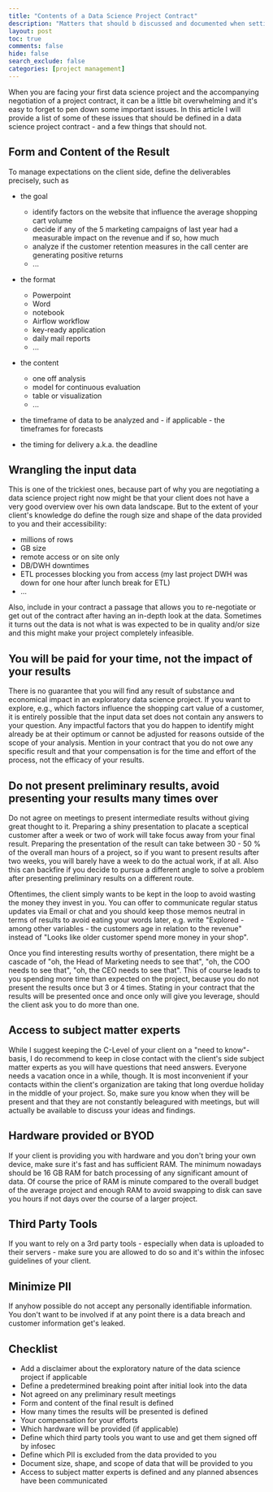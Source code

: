 ```yaml
---
title: "Contents of a Data Science Project Contract"
description: "Matters that should b discussed and documented when setting up a data science project contract."
layout: post
toc: true
comments: false
hide: false
search_exclude: false
categories: [project management]
---
```


When you are facing your first data science project and the accompanying negotiation of a project contract, it can be a little bit overwhelming and it's easy to forget to pen down some important issues.  In this article I will provide a list of some of these issues that should be defined in a data science project contract - and a few things that should not.

## Form and Content of the Result

To manage expectations on the client side, define the deliverables precisely, such as 

- the goal
    - identify factors on the website that influence the average shopping cart volume
    - decide if any of the 5 marketing campaigns of last year had a measurable impact on the revenue and if so, how much
    - analyze if the customer retention measures in the call center are generating positive returns
   - ...


- the format 
    - Powerpoint
    - Word
    - notebook
    - Airflow workflow
    - key-ready application
    - daily mail reports
    - ...


- the content
    - one off analysis
    - model for continuous evaluation
    - table or visualization
    - ...


- the timeframe of data to be analyzed and - if applicable - the timeframes for forecasts
    

- the timing for delivery a.k.a. the deadline

## Wrangling the input data

This is one of the trickiest ones, because part of why you are negotiating a data science project right now might be that your client does not have a very good overview over his own data landscape. But to the extent of your client's knowledge do define the rough size and shape of the data provided to you and their accessibility:

- millions of rows
- GB size
- remote access or on site only
- DB/DWH downtimes
- ETL processes blocking you from access (my last project DWH was down for one hour after lunch break for ETL)
- ...

Also, include in your contract a passage that allows you to re-negotiate or get out of the contract after having an in-depth look at the data. Sometimes it turns out the data is not what is was expected to be in quality and/or size and this might make your project completely infeasible.

## You will be paid for your time, not the impact of your results

There is no guarantee that you will find any result of substance and economical impact in an exploratory data science project. If you want to explore, e.g.,  which factors influence the shopping cart value of a customer, it is entirely possible that the input data set does not contain any answers to your question. Any impactful factors that you do happen to identify might already be at their optimum or cannot be adjusted for reasons outside of the scope of your analysis. Mention in your contract that you do not owe any specific result and that your compensation is for the time and effort of the process, not the efficacy of your results. 

## Do not present preliminary results, avoid presenting your results many times over

Do not agree on meetings to present intermediate results without giving great thought to it. Preparing a shiny presentation to placate a sceptical customer after a week or two of work will take focus away from your final result. Preparing the presentation of the result can take between 30 - 50 % of the overall man hours of a project, so if you want to present results after two weeks, you will barely have a week to do the actual work, if at all. Also this can backfire if you decide to pursue a different angle to solve a problem after presenting preliminary results on a different route.

Oftentimes, the client simply wants to be kept in the loop to avoid wasting the money they invest in you. You can offer to communicate regular status updates via Email or chat and you should keep those memos neutral in terms of results to avoid eating your words later, e.g. write "Explored - among other variables - the customers age in relation to the revenue" instead of "Looks like older customer spend more money in your shop".


Once you find interesting results worthy of presentation, there might be a cascade of "oh, the Head of Marketing needs to see that", "oh, the COO needs to see that", "oh, the CEO needs to see that". This of course leads to you spending more time than expected on the project, because you do not present the results once but 3 or 4 times. Stating in your contract that the results will be presented once and once only will give you leverage, should the client ask you to do more than one. 

## Access to subject matter experts

While I suggest keeping the C-Level of your client on a "need to know"-basis, I do recommend to keep in close contact with the client's side subject matter experts as you will have questions that need answers. Everyone needs a vacation once in a while, though. It is most inconvenient if your contacts within the client's organization are taking that long overdue holiday in the middle of your project. So, make sure you know when they will be present and that they are not constantly beleagured with meetings, but will actually be available to discuss your ideas and findings.

## Hardware provided or BYOD

If your client is providing you with hardware and you don't bring your own device, make sure it's fast and has sufficient RAM. The minimum nowadays should be 16 GB RAM for batch processing of any significant amount of data. Of course the price of RAM is minute compared to the overall budget of the average project and enough RAM to avoid swapping to disk can save you hours if not days over the course of a larger project.

## Third Party Tools

If you want to rely on a 3rd party tools - especially when data is uploaded to their servers - make sure you are allowed to do so and it's within the infosec guidelines of your client.

## Minimize PII

If anyhow possible do not accept any personally identifiable information. You don't want to be involved if at any point there is a data breach and customer information get's leaked. 


## Checklist

- Add a disclaimer about the exploratory nature of the data science project if applicable
- Define a predetermined breaking point after initial look into the data 
- Not agreed on any preliminary result meetings
- Form and content of the final result is defined
- How many times the results will be presented is defined 
- Your compensation for your efforts
- Which hardware will be provided (if applicable)
- Define which third party tools you want to use and get them signed off by infosec
- Define which PII is excluded from the data provided to you
- Document size, shape, and scope of data that will be provided to you
- Access to subject matter experts is defined and any planned absences have been communicated
